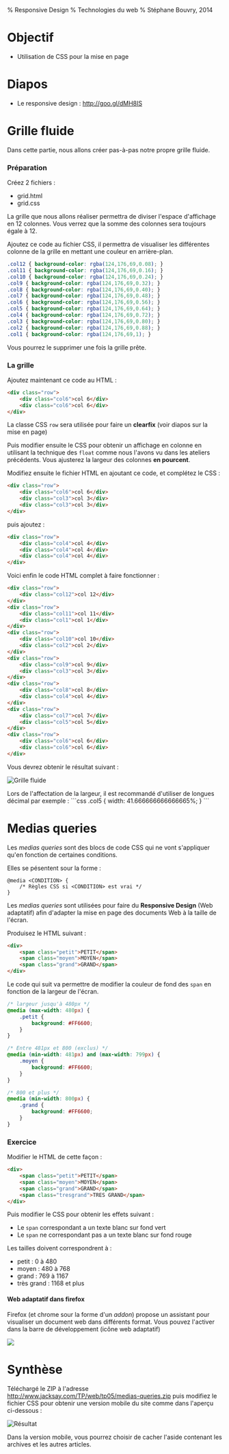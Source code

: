 % Responsive Design
% Technologies du web
% Stéphane Bouvry, 2014

# Objectif

- Utilisation de CSS pour la mise en page


# Diapos

- Le responsive design : <http://goo.gl/dMH8IS>

# Grille fluide

Dans cette partie, nous allons créer pas-à-pas notre propre grille fluide.

### Préparation

Créez 2 fichiers : 

- grid.html
- grid.css

La grille que nous allons réaliser permettra de diviser l'espace d'affichage en 12 colonnes. Vous verrez que la somme des colonnes sera toujours égale à 12.

Ajoutez ce code au fichier CSS, il permettra de visualiser les différentes colonne de la grille en mettant une couleur en arrière-plan.

```css
.col12 { background-color: rgba(124,176,69,0.08); }
.col11 { background-color: rgba(124,176,69,0.16); }
.col10 { background-color: rgba(124,176,69,0.24); }
.col9 { background-color: rgba(124,176,69,0.32); }
.col8 { background-color: rgba(124,176,69,0.40); }
.col7 { background-color: rgba(124,176,69,0.48); }
.col6 { background-color: rgba(124,176,69,0.56); }
.col5 { background-color: rgba(124,176,69,0.64); }
.col4 { background-color: rgba(124,176,69,0.72); }
.col3 { background-color: rgba(124,176,69,0.80); }
.col2 { background-color: rgba(124,176,69,0.88); }
.col1 { background-color: rgba(124,176,69,1); }
```

Vous pourrez le supprimer une fois la grille prête.

### La grille

Ajoutez maintenant ce code au HTML : 

```html
<div class="row">
    <div class="col6">col 6</div>    
    <div class="col6">col 6</div>
</div>
```

La classe CSS `row` sera utilisée pour faire un **clearfix** (voir diapos sur la mise en page)

Puis modifier ensuite le CSS pour obtenir un affichage en colonne en utilisant la technique des `float` comme nous l'avons vu dans les ateliers précédents. Vous ajusterez la largeur des colonnes **en pourcent**.

Modifiez ensuite le fichier HTML en ajoutant ce code, et complétez le CSS : 

```html
<div class="row">
    <div class="col6">col 6</div>    
    <div class="col3">col 3</div>
    <div class="col3">col 3</div>
</div>
```

puis ajoutez : 

```html
<div class="row">
    <div class="col4">col 4</div>    
    <div class="col4">col 4</div>
    <div class="col4">col 4</div>
</div>
```

Voici enfin le code HTML complet à faire fonctionner : 

```html
<div class="row">
    <div class="col12">col 12</div>  
</div>
<div class="row">  
    <div class="col11">col 11</div>
    <div class="col1">col 1</div>
</div>
<div class="row">  
    <div class="col10">col 10</div>
    <div class="col2">col 2</div>
</div>
<div class="row">  
    <div class="col9">col 9</div>
    <div class="col3">col 3</div>
</div>
<div class="row">  
    <div class="col8">col 8</div>
    <div class="col4">col 4</div>
</div>
<div class="row">  
    <div class="col7">col 7</div>
    <div class="col5">col 5</div>
</div>
<div class="row">
    <div class="col6">col 6</div>    
    <div class="col6">col 6</div>
</div>
```

Vous devrez obtenir le résultat suivant : 

![Grille fluide](../images/responsive-grid.jpg)

<div class="information">
Lors de l'affectation de la largeur, il est recommandé d'utiliser de longues décimal par exemple : 
```css
.col5 {     
    width: 41.666666666666665%;
}
```
</div>

# Medias queries

Les *medias queries* sont des blocs de code CSS qui ne vont s'appliquer qu'en fonction de certaines conditions.

Elles se pésentent sour la forme : 

```
@media <CONDITION> {
    /* Règles CSS si <CONDITION> est vrai */
}
```

Les *medias queries* sont utilisées pour faire du **Responsive Design** (Web adaptatif) afin d'adapter la mise en page des documents Web à la taille de l'écran.

Produisez le HTML suivant : 

```html
<div>
    <span class="petit">PETIT</span>
    <span class="moyen">MOYEN</span>
    <span class="grand">GRAND</span>
</div>
```

Le code qui suit va permettre de modifier la couleur de fond des `span` en fonction de la largeur de l'écran.

```scss
/* largeur jusqu'à 480px */
@media (max-width: 480px) {
    .petit {
        background: #FF6600;
    }
}

/* Entre 481px et 800 (exclus) */
@media (min-width: 481px) and (max-width: 799px) {
    .moyen {
        background: #FF6600;
    }
}

/* 800 et plus */
@media (min-width: 800px) {
    .grand {
        background: #FF6600;
    }
}
```

### Exercice

Modifier le HTML de cette façon : 

```html
<div>
    <span class="petit">PETIT</span>
    <span class="moyen">MOYEN</span>
    <span class="grand">GRAND</span>
    <span class="tresgrand">TRES GRAND</span>
</div>
```

Puis modifier le CSS pour obtenir les effets suivant : 
 
- Le `span` correspondant a un texte blanc sur fond vert
- Le `span` ne correspondant pas a un texte blanc sur fond rouge

Les tailles doivent correspondrent à : 

- petit : 0 à 480
- moyen : 480 à 768
- grand : 769 à 1167
- très grand : 1168 et plus

#### Web adaptatif dans firefox

Firefox (et chrome sour la forme d'un *addon*) propose un assistant pour visualiser un document web dans différents format. Vous pouvez l'activer dans la barre de développement (icône web adaptatif)

![](../images/responsive-firefox.jpg)

# Synthèse

Téléchargé le ZIP à l'adresse <http://www.jacksay.com/TP/web/tp05/medias-queries.zip> puis modifiez le fichier CSS pour obtenir une version mobile du site comme dans l'aperçu ci-dessous : 

![Résultat](../images/responsive-example.jpg)

<div class="information">
Dans la version mobile, vous pourrez choisir de cacher l'aside contenant les archives et les autres articles.
</div>

